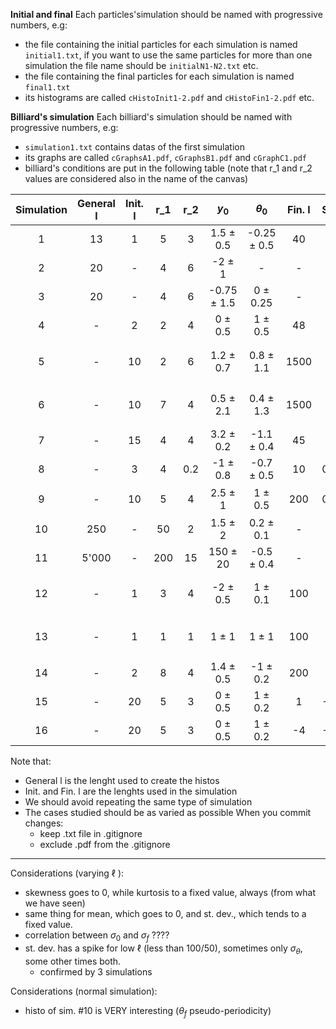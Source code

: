 **Initial and final**
Each particles'simulation should be named with progressive numbers, e.g:
- the file containing the initial particles for each simulation is named `initial1.txt`, if you want to use the same particles for more than one simulation the file name should be `initialN1-N2.txt` etc.
- the file containing the final particles for each simulation is named `final1.txt`
- its histograms are called `cHistoInit1-2.pdf` and `cHistoFin1-2.pdf` etc.

**Billiard's simulation**
Each billiard's simulation should be named with progressive numbers, e.g:
- `simulation1.txt` contains datas of the first simulation
- its graphs are called `cGraphsA1.pdf`, `cGraphsB1.pdf` and `cGraphC1.pdf`
- billiard's conditions are put in the following table (note that r_1 and r_2 values are considered also in the name of the canvas)

| Simulation | General l | Init. l | r_1 | r_2 | $y_0$ | $\theta_0$ | Fin. l | Step | N | Comment |
| :---: | :---: | :---: | :---: | :---: | :---: | :---: |:---:| :---: | :---: | :---: |
| 1 | 13 | 1 | 5 | 3 | 1.5 $\pm$ 0.5 | -0.25 $\pm$ 0.5 | 40 | 1.5 | 100'000 | General with $\alpha$ < 0 |
| 2 | 20 | - | 4 | 6 | -2 $\pm$ 1 | - | - | - | 10'000'000 | - |
| 3 | 20 | - | 4 | 6 | -0.75 $\pm$ 1.5 | 0 $\pm$ 0.25 | - | - | 100'000'000 | - |
| 4 | - | 2 | 2 | 4 | 0 $\pm$ 0.5 | 1 $\pm$ 0.5 | 48 | 2 | 100'000 | General with $\alpha$ > 0 |
| 5 | - | 10 | 2 | 6 | 1.2 $\pm$ 0.7 | 0.8 $\pm$ 1.1 | 1500 | 0.1 | 100'000| $\alpha$ > 0 e $l_f$ molto grande |
| 6 | - | 10 | 7 | 4 | 0.5 $\pm$ 2.1 | 0.4 $\pm$ 1.3 | 1500 | 0.2 | 10'000 | $\alpha$ < 0 e $l_f$ molto grande |
| 7 | - | 15 | 4 | 4 | 3.2 $\pm$ 0.2 | -1.1 $\pm$ 0.4 | 45 | 0.1 | 20'000 | $\alpha$ = 0 |
| 8 | - | 3 | 4 | 0.2 | -1 $\pm$ 0.8| -0.7 $\pm$ 0.5 | 10 | 0.05 | 100'000 | $\alpha$ << 0 |
| 9 | - | 10 | 5 | 4 | 2.5 $\pm$ 1 | 1 $\pm$ 0.5 | 200 | 0.05 | 50'000 | $\ell_f$ $\simeq$ 150 to study $\sigma$ |
| 10 | 250 | - | 50 | 2 | 1.5 $\pm$ 2 | 0.2 $\pm$ 0.1 | - | - | 50'000'000 | - |
| 11 | 5'000 | - | 200 | 15 | 150 $\pm$ 20 | -0.5 $\pm$ 0.4 | - | - | 200'000'000 | - |
| 12 | - | 1 | 3 | 4 | -2 $\pm$ 0.5 | 1 $\pm$ 0.1 | 100 | 1 | 100'000 | $\alpha$ > 0 e $l_f$ molto grande |
| 13 | - | 1 | 1 | 1 | 1 $\pm$ 1 | 1 $\pm$ 1 | 100 | 1 | 10'000 | $\alpha$ = 0 e $l_f$ molto grande |
| 14 | - | 2 | 8 | 4 | 1.4 $\pm$ 0.5 | -1 $\pm$ 0.2 | 200 | 2 | 100'000 | per relazione |
| 15 | - | 20 | 5 | 3 | 0 $\pm$ 0.5 | 1 $\pm$ 0.2 | 1 | -0.5 | 100'000 | l decrementa |
| 16 | - | 20 | 5 | 3 | 0 $\pm$ 0.5 | 1 $\pm$ 0.2 | -4 | -0.5 | 100'000 | errore |


Note that:
- General l is the lenght used to create the histos
- Init. and Fin. l are the lenghts used in the simulation
- We should avoid repeating the same type of simulation
- The cases studied should be as varied as possible
When you commit changes:
    - keep .txt file in .gitignore
    - exclude .pdf from the .gitignore

---

Considerations (varying $\ell$ ):
- skewness goes to 0, while kurtosis to a fixed value, always (from what we have seen)
- same thing for mean, which goes to 0, and st. dev., which tends to a fixed value.
- correlation between $\sigma_0$ and $\sigma_f$ ????
- st. dev. has a spike for low $\ell$ (less than 100/50), sometimes only $\sigma_{\theta}$, some other times both.
    - confirmed by 3 simulations

Considerations (normal simulation):
- histo of sim. #10 is VERY interesting ($\theta_f$ pseudo-periodicity)
